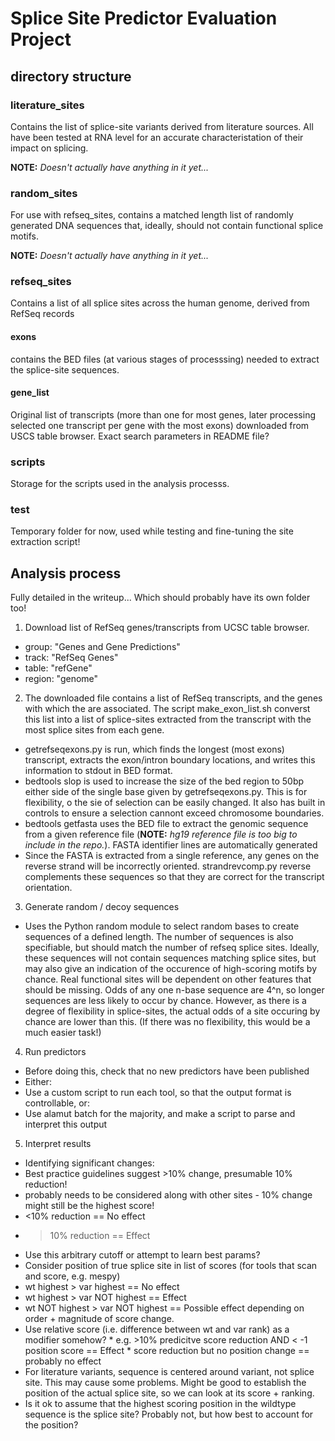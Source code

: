 # Splice Site Predictor Evaluation Project

## directory structure

### literature_sites
Contains the list of splice-site variants derived from literature sources. All have been tested at RNA level for an accurate characteristation of their impact on splicing.

**NOTE:** *Doesn't actually have anything in it yet...*

### random_sites
For use with refseq_sites, contains a matched length list of randomly generated DNA sequences that, ideally, should not contain functional splice motifs.

**NOTE:** *Doesn't actually have anything in it yet...*

### refseq_sites
Contains a list of all splice sites across the human genome, derived from RefSeq records 

#### exons
contains the BED files (at various stages of processsing) needed to extract the splice-site sequences.

#### gene_list
Original list of transcripts (more than one for most genes, later processing selected one transcript per gene with the most exons) downloaded from USCS table browser.
Exact search parameters in README file?

### scripts
Storage for the scripts used in the analysis processs.

### test
Temporary folder for now, used while testing and fine-tuning the site extraction script!

## Analysis process
Fully detailed in the writeup... Which should probably have its own folder too!

1. Download list of RefSeq genes/transcripts from UCSC table browser.
 * group: "Genes and Gene Predictions"
 * track: "RefSeq Genes"
 * table: "refGene"
 * region: "genome"
2. The downloaded file contains a list of RefSeq transcripts, and the genes with which the are associated. The script make_exon_list.sh converst this list into a list of splice-sites extracted from the transcript with the most splice sites from each gene.
 * getrefseqexons.py is run, which finds the longest (most exons) transcript, extracts the exon/intron boundary locations, and writes this information to stdout in BED format.
 * bedtools slop is used to increase the size of the bed region to 50bp either side of the single base given by getrefseqexons.py. This is for flexibility, o the sie of selection can be easily changed. It also has built in controls to ensure a selection cannont exceed chromosome boundaries.
 * bedtools getfasta uses the BED file to extract the genomic sequence from a given reference file (**NOTE:** *hg19 reference file is too big to include in the repo.*). FASTA identifier lines are automatically generated
 * Since the FASTA is extracted from a single reference, any genes on the reverse strand will be incorrectly oriented. strandrevcomp.py reverse complements these sequences so that they are correct for the transcript orientation.
3. Generate random / decoy sequences
 * Uses the Python random module to select random bases to create sequences of a defined length. The number of sequences is also specifiable, but should match the number of refseq splice sites. Ideally, these sequences will not contain sequences matching splice sites, but may also give an indication of the occurence of high-scoring motifs by chance. Real functional sites will be dependent on other features that should be missing. Odds of any one n-base sequence are 4^n, so longer sequences are less likely to occur by chance. However, as there is a degree of flexibility in splice-sites, the actual odds of a site occuring by chance are lower than this. (If there was no flexibility, this would be a much easier task!)
4. Run predictors
 * Before doing this, check that no new predictors have been published
 * Either:
  * Use a custom script to run each tool, so that the output format is controllable, or:
  * Use alamut batch for the majority, and make a script to parse and interpret this output
5. Interpret results
 * Identifying significant changes:
  * Best practice guidelines suggest >10% change, presumable 10% reduction!
  * probably needs to be considered along with other sites - 10% change might still be the highest score!
   * <10% reduction == No effect
   * >10% reduction == Effect
   * Use this arbitrary cutoff or attempt to learn best params?
  * Consider position of true splice site in list of scores (for tools that scan and score, e.g. mespy)
   * wt highest > var highest == No effect
   * wt highest > var NOT highest == Effect
   * wt NOT highest > var NOT highest == Possible effect depending on order + magnitude of score change.
   * Use relative score (i.e. difference between wt and var rank) as a modifier somehow?
    * e.g. >10% predicitve score reduction AND < -1 position score == Effect
    * score reduction but no position change == probably no effect
  * For literature variants, sequence is centered around variant, not splice site. This may cause some problems. Might be good to establish the position of the actual splice site, so we can look at its score + ranking.
  * Is it ok to assume that the highest scoring position in the wildtype sequence is the splice site? Probably not, but how best to account for the position?

